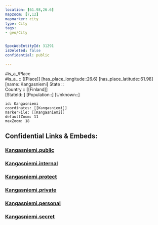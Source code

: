 ```yaml
---
location: [61.98,26.6] 
mapzoom: [7,12] 
mapmarker: city 
type: City
tags:
- geo/City


SpocWebEntityId: 31291
isDeleted: false
confidential: public

---
```

#is_a_/Place  
#is_a_ :: [[Place]] 
[has_place_longitude::26.6] 
[has_place_latitude::61.98] 
[name::Kangasniemi] 
State ::  
Country :: [[Finland]]  
[StateId::] 
[Population::] 
[Unknown::] 


```leaflet
id: Kangasniemi
coordinates: [[Kangasniemi]] 
markerFile: [[Kangasniemi]] 
defaultZoom: 11 
maxZoom: 18
```


## Confidential Links & Embeds: 

### [Kangasniemi.public](/_public/\Earth\Continent\Europe\Europe~North\Finland\Provinces~Finland\Eastern_Finland\counties~Eastern_Finland\Savonia~South\CityKangasniemi.public.md) 

### [Kangasniemi.internal](/_internal/\Earth\Continent\Europe\Europe~North\Finland\Provinces~Finland\Eastern_Finland\counties~Eastern_Finland\Savonia~South\CityKangasniemi.internal.md) 

### [Kangasniemi.protect](/_protect/\Earth\Continent\Europe\Europe~North\Finland\Provinces~Finland\Eastern_Finland\counties~Eastern_Finland\Savonia~South\CityKangasniemi.protect.md) 

### [Kangasniemi.private](/_private/\Earth\Continent\Europe\Europe~North\Finland\Provinces~Finland\Eastern_Finland\counties~Eastern_Finland\Savonia~South\CityKangasniemi.private.md) 

### [Kangasniemi.personal](/_personal/\Earth\Continent\Europe\Europe~North\Finland\Provinces~Finland\Eastern_Finland\counties~Eastern_Finland\Savonia~South\CityKangasniemi.personal.md) 

### [Kangasniemi.secret](/_secret/\Earth\Continent\Europe\Europe~North\Finland\Provinces~Finland\Eastern_Finland\counties~Eastern_Finland\Savonia~South\CityKangasniemi.secret.md)

